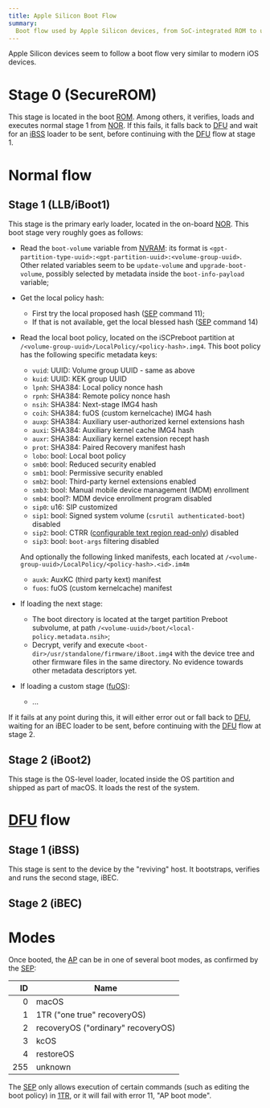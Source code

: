 ```yaml
---
title: Apple Silicon Boot Flow
summary:
  Boot flow used by Apple Silicon devices, from SoC-integrated ROM to user code
---
```


Apple Silicon devices seem to follow a boot flow very similar to modern iOS devices.

# Stage 0 (SecureROM)

This stage is located in the boot [ROM](../project/glossary.md#r). Among others, it verifies, loads and executes normal stage 1 from [NOR](../project/glossary.md#n). If this fails, it falls back to [DFU](../project/glossary.md#d) and wait for an [iBSS](../project/glossary.md#i) loader to be sent, before continuing with the [DFU](../project/glossary.md#d) flow at stage 1.

# Normal flow

## Stage 1 (LLB/iBoot1)

This stage is the primary early loader, located in the on-board [NOR](../project/glossary.md#n). This boot stage very roughly goes as follows:

* Read the `boot-volume` variable from [NVRAM](../project/glossary.md#n): its format is `<gpt-partition-type-uuid>:<gpt-partition-uuid>:<volume-group-uuid>`. Other related variables seem to be `update-volume` and `upgrade-boot-volume`, possibly selected by metadata inside the `boot-info-payload` variable;
* Get the local policy hash:
  - First try the local proposed hash ([SEP](../project/glossary.md#s) command 11);
  - If that is not available, get the local blessed hash ([SEP](../project/glossary.md#s) command 14)
* Read the local boot policy, located on the iSCPreboot partition at `/<volume-group-uuid>/LocalPolicy/<policy-hash>.img4`. This boot policy has the following specific metadata keys:
  - `vuid`: UUID: Volume group UUID - same as above
  - `kuid`: UUID: KEK group UUID
  - `lpnh`: SHA384: Local policy nonce hash
  - `rpnh`: SHA384: Remote policy nonce hash
  - `nsih`: SHA384: Next-stage IMG4 hash
  - `coih`: SHA384: fuOS (custom kernelcache) IMG4 hash
  - `auxp`: SHA384: Auxiliary user-authorized kernel extensions hash
  - `auxi`: SHA384: Auxiliary kernel cache IMG4 hash
  - `auxr`: SHA384: Auxiliary kernel extension recept hash
  - `prot`: SHA384: Paired Recovery manifest hash
  - `lobo`: bool: Local boot policy
  - `smb0`: bool: Reduced security enabled
  - `smb1`: bool: Permissive security enabled
  - `smb2`: bool: Third-party kernel extensions enabled
  - `smb3`: bool: Manual mobile device management (MDM) enrollment
  - `smb4`: bool?: MDM device enrollment program disabled
  - `sip0`: u16: SIP customized
  - `sip1`: bool: Signed system volume (`csrutil authenticated-boot`) disabled
  - `sip2`: bool: CTRR ([configurable text region read-only](https://keith.github.io/xcode-man-pages/bputil.1.html)) disabled
  - `sip3`: bool: `boot-args` filtering disabled

  And optionally the following linked manifests, each located at `/<volume-group-uuid>/LocalPolicy/<policy-hash>.<id>.im4m`
  - `auxk`: AuxKC (third party kext) manifest
  - `fuos`: fuOS (custom kernelcache) manifest

* If loading the next stage:

  - The boot directory is located at the target partition Preboot subvolume, at path `/<volume-uuid>/boot/<local-policy.metadata.nsih>`;
  - Decrypt, verify and execute `<boot-dir>/usr/standalone/firmware/iBoot.img4` with the device tree and other firmware files in the same directory. No evidence towards other metadata descriptors yet.

* If loading a custom stage ([fuOS](../project/glossary.md#f)):

  - ...

If it fails at any point during this, it will either error out or fall back to [DFU](../project/glossary.md#d), waiting for an iBEC loader to be sent, before continuing with the [DFU](../project/glossary.md#d) flow at stage 2.

## Stage 2 (iBoot2)

This stage is the OS-level loader, located inside the OS partition and shipped as part of macOS. It loads the rest of the system.

# [DFU](../project/glossary.md#d) flow

## Stage 1 (iBSS)

This stage is sent to the device by the "reviving" host. It bootstraps, verifies and runs the second stage, iBEC.

## Stage 2 (iBEC)

# Modes

Once booted, the [AP](../project/glossary.md#a) can be in one of several boot modes, as confirmed by the [SEP](../project/glossary.md#s):

|  ID | Name                                      |
|----:|-------------------------------------------|
|   0 | macOS                                     |
|   1 | 1TR ("one true" recoveryOS)               |
|   2 | recoveryOS ("ordinary" recoveryOS)        |
|   3 | kcOS                                      |
|   4 | restoreOS                                 |
| 255 | unknown                                   |

The [SEP](../project/glossary.md#s) only allows execution of certain commands (such as editing the boot policy) in [1TR](../project/glossary.md#1), or it will fail with error 11, "AP boot mode".
